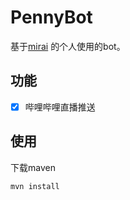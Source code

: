 # PennyBot

基于[mirai](https://github.com/mamoe/mirai) 的个人使用的bot。

## 功能

- [x] 哔哩哔哩直播推送

## 使用

下载maven

```shell
mvn install
```